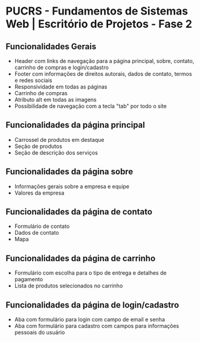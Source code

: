 # PUCRS - Fundamentos de Sistemas Web | Escritório de Projetos - Fase 2

## Funcionalidades Gerais

- Header com links de navegação para a página principal, sobre, contato, carrinho de compras e login/cadastro
- Footer com informações de direitos autorais, dados de contato, termos e redes sociais
- Responsividade em todas as páginas
- Carrinho de compras
- Atributo alt em todas as imagens
- Possibilidade de navegação com a tecla "tab" por todo o site

## Funcionalidades da página principal

- Carrossel de produtos em destaque
- Seção de produtos
- Seção de descrição dos serviços

## Funcionalidades da página sobre

- Informações gerais sobre a empresa e equipe
- Valores da empresa

## Funcionalidades da página de contato

- Formulário de contato
- Dados de contato
- Mapa

## Funcionalidades da página de carrinho

- Formulário com escolha para o tipo de entrega e detalhes de pagamento
- Lista de produtos selecionados no carrinho

## Funcionalidades da página de login/cadastro

- Aba com formulário para login com campo de email e senha
- Aba com formulário para cadastro com campos para informações pessoais do usuário
